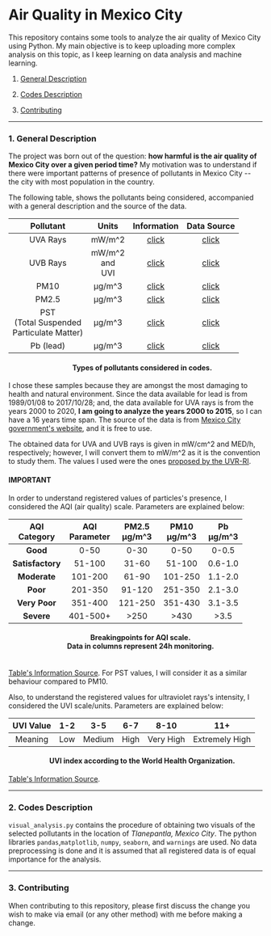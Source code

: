 # Air Quality in Mexico City
This repository contains some tools to analyze the air quality of Mexico City using Python. 
My main objective is to keep uploading more complex analysis on this topic, as I keep learning on data analysis and machine learning. 

1. [General Description](https://github.com/Chinnasf/Air-Quality-in-Mexico-City#General-Description)

2. [Codes Description](https://github.com/Chinnasf/Air-Quality-in-Mexico-City#Codes-Description)

3. [Contributing](https://github.com/Chinnasf/Air-Quality-in-Mexico-City#Contributing)

---

### 1. General Description

The project was born out of the question: **how harmful is the air quality of Mexico City over a given period time?** 
My motivation was to understand if there were important patterns of presence of pollutants in Mexico City -- the city with most population in the country. 

The following table, shows the pollutants being considered, accompanied with a general description and the source of the data. 

| Pollutant | Units | Information | Data Source 
| :--------: | :--------: | :--------: | :--------: | 
| UVA Rays | mW/m^2 | [click](https://uihc.org/health-topics/what-difference-between-uva-and-uvb-rays) | [click](http://www.aire.cdmx.gob.mx/default.php?opc=%27aKBhnmI=%27&opcion=bA==) 
| UVB Rays |mW/m^2<br>and<br>UVI | [click](https://uihc.org/health-topics/what-difference-between-uva-and-uvb-rays) | [click](http://www.aire.cdmx.gob.mx/default.php?opc=%27aKBhnmI=%27&opcion=bQ==) 
| PM10 | μg/m^3 | [click](https://www.epa.gov/pm-pollution/particulate-matter-pm-basics) | [click](http://www.aire.cdmx.gob.mx/default.php?opc=%27aKBhnmE=%27&r=b3BlbmRhdGEvcmVkX21hbnVhbC9yZWRfbWFudWFsX3BhcnRpY3VsYXNfc3VzcC5jc3Y=) 
| PM2.5 | μg/m^3 | [click](https://www.epa.gov/pm-pollution/particulate-matter-pm-basics) | [click](http://www.aire.cdmx.gob.mx/default.php?opc=%27aKBhnmE=%27&r=b3BlbmRhdGEvcmVkX21hbnVhbC9yZWRfbWFudWFsX3BhcnRpY3VsYXNfc3VzcC5jc3Y=) 
| PST<br>(Total Suspended<br>Particulate Matter)| μg/m^3 | [click](https://www.encyclopedia.com/education/encyclopedias-almanacs-transcripts-and-maps/total-suspended-particles-tsp) | [click](http://www.aire.cdmx.gob.mx/default.php?opc=%27aKBhnmE=%27&r=b3BlbmRhdGEvcmVkX21hbnVhbC9yZWRfbWFudWFsX3BhcnRpY3VsYXNfc3VzcC5jc3Y=) 
| Pb (lead) | μg/m^3 | [click](https://www.epa.gov/lead-air-pollution/basic-information-about-lead-air-pollution#health) | [click](http://www.aire.cdmx.gob.mx/default.php?opc=%27aKBhnmE=%27&r=b3BlbmRhdGEvcmVkX21hbnVhbC9yZWRfbWFudWFsX3Bsb21vLmNzdg==)

<h4 style="text-align: center;" markdown="1">  &nbsp;&nbsp;&nbsp;&nbsp;&nbsp;&nbsp;&nbsp;&nbsp;Types of pollutants considered in codes.</h4>


I chose these samples because they are amongst the most damaging to health and natural environment. Since the data available for lead is from 1989/01/08 to 2017/10/28; and, the data available for UVA rays is from the years 2000 to 2020, **I am going to analyze the years 2000 to 2015**, so I can have a 16 years time span. The source of the data is from [Mexico City government's website](https://www.cdmx.gob.mx/), and it is free to use. 

The obtained data for UVA and UVB rays is given in mW/cm^2 and MED/h, respectively; however, I will convert them to mW/m^2 as it is the convention to study them. 
The values I used were the ones [proposed by the UVR-RI](https://meteo.lcd.lu/uvi_calculator/02-UVI-Calculations-2-7.PDF).

#### IMPORTANT

In order to understand registered values of particles's presence, I considered the AQI (air quality) scale. Parameters are explained below: 


| AQI<br>Category 	| AQI <br>Parameter 	| PM2.5<br>μg/m^3 	| PM10<br>μg/m^3 	| Pb<br>μg/m^3 	|
|:---------------:	|:-------------------:	|:--------------------------:	|:-------------------------:	|:------------------:	|
|       **Good**      	| 0-50              	|            0-30            	|            0-50           	|        0-0.5       	|
|   **Satisfactory**  	| 51-100            	|            31-60           	|           51-100          	|       0.6-1.0      	|
|     **Moderate**    	| 101-200           	|            61-90           	|          101-250          	|       1.1-2.0      	|
|       **Poor**      	| 201-350           	|           91-120           	|          251-350          	|       2.1-3.0      	|
|    **Very Poor**    	| 351-400           	|           121-250          	|          351-430          	|       3.1-3.5      	|
|      **Severe**     	| 401-500+          	|            >250            	|            >430           	|        >3.5        	|

<h4 style="text-align: center;" markdown="1">  &nbsp;&nbsp;&nbsp;&nbsp;&nbsp;&nbsp;Breakingpoints for AQI scale.<br>&nbsp;&nbsp;&nbsp;&nbsp;&nbsp;&nbsp;Data in columns represent 24h monitoring.<br>&nbsp;&nbsp;&nbsp;&nbsp;&nbsp;&nbsp;</h4>


[Table's Information Source](https://books.google.com.mx/books?id=i6eMDwAAQBAJ&pg=PA215&lpg=PA215&dq=aqi+air+quality+index+for+lead+Pb+ug/m3&source=bl&ots=MLBgE2il4h&sig=ACfU3U2BXYIoBhbkM5AcxPhjQpWWhydK6A&hl=en&sa=X&ved=2ahUKEwiyrJ3_tKrqAhUIP6wKHXDfAycQ6AEwAHoECA0QAQ#v=onepage&q&f=false). For PST values, I will consider it as a similar behaviour compared to PM10.

Also, to understand the registered values for ultraviolet rays's intensity, I considered the UVI scale/units. Parameters are explained below: 


| UVI Value | 1-2 |   3-5  |  6-7 |    8-10   |       11+      |
|:---------:|:---:|:------:|:----:|:---------:|:--------------:|
|   Meaning   | Low | Medium | High | Very High | Extremely High |

<h4 style="text-align: center;" markdown="1">  &nbsp;&nbsp;&nbsp;&nbsp;&nbsp;&nbsp;&nbsp;&nbsp;UVI index according to the World Health Organization.</h4>


[Table's Information Source](http://origin.who.int/uv/intersunprogramme/activities/uv_index/en/index1.html).



---

### 2. Codes Description

`visual_analysis.py` contains the procedure of obtaining two visuals of the selected pollutants in the location 
of _Tlanepantla, Mexico City_. The python libraries `pandas`,`matplotlib`, `numpy`, `seaborn`, and `warnings` are used. No data preprocessing is done 
and it is assumed that all registered data is of equal importance for the analysis. 

---

### 3. Contributing

When contributing to this repository, please first discuss the change you wish to make via email 
(or any other method) with me before making a change.

